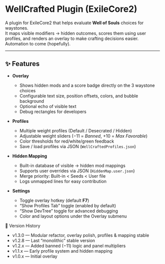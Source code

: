 # WellCrafted Plugin (ExileCore2)

A plugin for ExileCore2 that helps evaluate **Well of Souls** choices for waystones.  
It maps visible modifiers → hidden outcomes, scores them using user profiles, and renders an overlay to make crafting decisions easier.
Automation to come (hopefully).

---

## ✨ Features

- **Overlay**
  - Shows hidden mods and a score badge directly on the 3 waystone choices
  - Configurable text size, position offsets, colors, and bubble background
  - Optional echo of visible text
  - Debug rectangles for developers

- **Profiles**
  - Multiple weight profiles (Default / Desecrated / Hidden)
  - Adjustable weight sliders (−11 = *Banned*, +10 = *Max Favorable*)
  - Color thresholds for red/white/green feedback
  - Save / load profiles via JSON (`WellCraftedProfiles.json`)

- **Hidden Mapping**
  - Built-in database of visible → hidden mod mappings
  - Supports user overrides via JSON (`HiddenMap.user.json`)
  - Merge priority: Built-in < Seeds < User file
  - Logs unmapped lines for easy contribution

- **Settings**
  - Toggle overlay hotkey (default **F7**)
  - “Show Profiles Tab” toggle (enabled by default)
  - “Show DevTree” toggle for advanced debugging
  - Color and layout options under the Overlay submenu

📜 Version History
  - v1.3.0 — Modular refactor, overlay polish, profiles & mapping stable
  - v1.2.8 — Last “monolithic” stable version
  - v1.2.x — Added banned (−11) logic and panel multipliers
  - v1.1.x — Early profile system and hidden mapping
  - v1.0.x — Initial overlay
